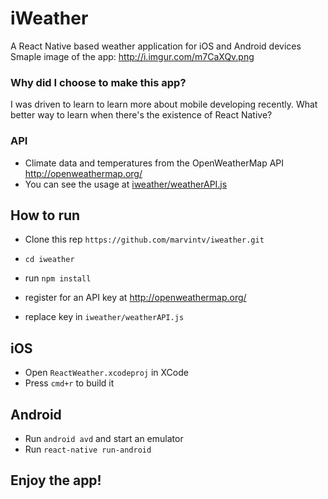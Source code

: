 # iWeather
A React Native based weather application for iOS and Android devices
Smaple image of the app: http://i.imgur.com/m7CaXQv.png

### Why did I choose to make this app?
I was driven to learn to learn more about mobile developing recently. What better way to learn when there's the existence of React Native? 
### API
 + Climate data and temperatures from the OpenWeatherMap API http://openweathermap.org/
 + You can see the usage at [iweather/weatherAPI.js](https://github.com/marvintv/iweather/blob/master/weatherAPI.js)


## How to run
+ Clone this rep `https://github.com/marvintv/iweather.git`
+ `cd iweather`
+ run `npm install`

+ register for an API key at http://openweathermap.org/
+ replace key in `iweather/weatherAPI.js`



## iOS

+ Open `ReactWeather.xcodeproj` in XCode
+ Press `cmd+r` to build it

## Android

+ Run `android avd` and start an emulator
+ Run `react-native run-android`
 

**Enjoy the app!**
------------------

